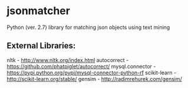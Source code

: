 # jsonmatcher
Python (ver. 2.7) library for matching json objects using text mining

## External Libraries:
nltk - http://www.nltk.org/index.html
autocorrect - https://github.com/phatpiglet/autocorrect/
mysql.connector - https://pypi.python.org/pypi/mysql-connector-python-rf
scikit-learn - http://scikit-learn.org/stable/
gensim - http://radimrehurek.com/gensim/
